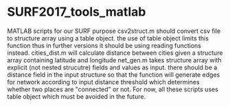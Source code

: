 # SURF2017_tools_matlab
MATLAB scripts for our SURF purpose
csv2struct.m should convert csv file to structure array using a table object.
    the use of table object limits this function
    thus in further versions it should be using reading functions instead.
cities_dist.m will calculate distance between cities given a structure array containing latitude and longitude
net_gen.m takes structure array with explicit (not nested strucutre) fields and values as input.
    there should be a distance field in the input structure so that the function will generate edges for network
    according to input distance threshold which determines whether two places are "connected" or not.
For now, all these scripts uses table object which must be avoided in the future.
